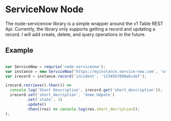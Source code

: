 ServiceNow Node
===============

The node-servicenow library is a simple wrapper around the v1 Table REST
Api. Currently, the library only supports getting a record and updating
a record. I will add create, delete, and query operations in the future.

Example
-------

```javascript

var ServiceNow = requrie('node-servicenow');
var instance = new ServiceNow('https://myinstance.service-now.com', 'username', 'password');
var irecord = instance.record('incident', '1234567890abcdef');

irecord.retrieve().then(() =>
  console.log('Short Description', irecord.get('short_description'));
  irecord.set('short_decription', 'Some Udpate')
         .set('state', 3)
         .update()
         .then((res) => console.log(res.short_decription));
);
```

